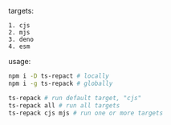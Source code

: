 targets:

    1. cjs
    2. mjs
    3. deno
    4. esm

usage:

```bash
npm i -D ts-repact # locally
npm i -g ts-repack # globally

ts-repack # run default target, "cjs"
ts-repack all # run all targets
ts-repack cjs mjs # run one or more targets
```
